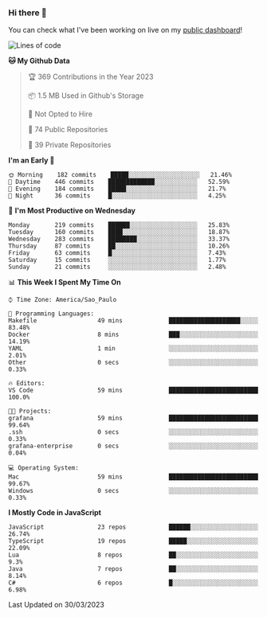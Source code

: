 ### Hi there 👋

<!--
**guicaulada/guicaulada** is a ✨ _special_ ✨ repository because its `README.md` (this file) appears on your GitHub profile.

Here are some ideas to get you started:

- 🔭 I’m currently working on ...
- 🌱 I’m currently learning ...
- 👯 I’m looking to collaborate on ...
- 🤔 I’m looking for help with ...
- 💬 Ask me about ...
- 📫 How to reach me: ...
- 😄 Pronouns: ...
- ⚡ Fun fact: ...
-->

You can check what I've been working on live on my [public dashboard](https://guicaulada.grafana.net/public-dashboards/7b7f644500ec4e6cb5d7a4e7b5ed0dab)!

<!--START_SECTION:waka-->
![Lines of code](https://img.shields.io/badge/From%20Hello%20World%20I%27ve%20Written-11.0%20million%20lines%20of%20code-blue)

**🐱 My Github Data** 

> 🏆 369 Contributions in the Year 2023
 > 
> 📦 1.5 MB Used in Github's Storage 
 > 
> 🚫 Not Opted to Hire
 > 
> 📜 74 Public Repositories 
 > 
> 🔑 39 Private Repositories  
 > 
**I'm an Early 🐤** 

```text
🌞 Morning    182 commits    █████░░░░░░░░░░░░░░░░░░░░   21.46% 
🌆 Daytime    446 commits    █████████████░░░░░░░░░░░░   52.59% 
🌃 Evening    184 commits    █████░░░░░░░░░░░░░░░░░░░░   21.7% 
🌙 Night      36 commits     █░░░░░░░░░░░░░░░░░░░░░░░░   4.25%

```
📅 **I'm Most Productive on Wednesday** 

```text
Monday       219 commits    ██████░░░░░░░░░░░░░░░░░░░   25.83% 
Tuesday      160 commits    ████░░░░░░░░░░░░░░░░░░░░░   18.87% 
Wednesday    283 commits    ████████░░░░░░░░░░░░░░░░░   33.37% 
Thursday     87 commits     ██░░░░░░░░░░░░░░░░░░░░░░░   10.26% 
Friday       63 commits     █░░░░░░░░░░░░░░░░░░░░░░░░   7.43% 
Saturday     15 commits     ░░░░░░░░░░░░░░░░░░░░░░░░░   1.77% 
Sunday       21 commits     ░░░░░░░░░░░░░░░░░░░░░░░░░   2.48%

```


📊 **This Week I Spent My Time On** 

```text
⌚︎ Time Zone: America/Sao_Paulo

💬 Programming Languages: 
Makefile                 49 mins             ████████████████████░░░░░   83.48% 
Docker                   8 mins              ███░░░░░░░░░░░░░░░░░░░░░░   14.19% 
YAML                     1 min               ░░░░░░░░░░░░░░░░░░░░░░░░░   2.01% 
Other                    0 secs              ░░░░░░░░░░░░░░░░░░░░░░░░░   0.33%

🔥 Editors: 
VS Code                  59 mins             █████████████████████████   100.0%

🐱‍💻 Projects: 
grafana                  59 mins             █████████████████████████   99.64% 
.ssh                     0 secs              ░░░░░░░░░░░░░░░░░░░░░░░░░   0.33% 
grafana-enterprise       0 secs              ░░░░░░░░░░░░░░░░░░░░░░░░░   0.04%

💻 Operating System: 
Mac                      59 mins             █████████████████████████   99.67% 
Windows                  0 secs              ░░░░░░░░░░░░░░░░░░░░░░░░░   0.33%

```

**I Mostly Code in JavaScript** 

```text
JavaScript               23 repos            ██████░░░░░░░░░░░░░░░░░░░   26.74% 
TypeScript               19 repos            █████░░░░░░░░░░░░░░░░░░░░   22.09% 
Lua                      8 repos             ██░░░░░░░░░░░░░░░░░░░░░░░   9.3% 
Java                     7 repos             ██░░░░░░░░░░░░░░░░░░░░░░░   8.14% 
C#                       6 repos             █░░░░░░░░░░░░░░░░░░░░░░░░   6.98%

```



 Last Updated on 30/03/2023
<!--END_SECTION:waka-->

